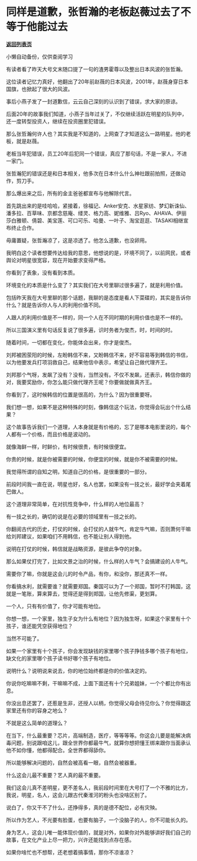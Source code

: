 # 同样是道歉，张哲瀚的老板赵薇过去了不等于他能过去

[**返回列表页**](/gzh/记忆承载3)

小懒自动备份，仅供查阅学习

有读者看了昨天大号文末随口提了一句的渣男霍尊以及整出日本风波的张哲瀚。  

  

这位读者记忆力真好，他翻出了20年前赵薇的日本风波，2001年，赵薇身穿日本国旗，也掀起了很大的风波。  

  

事后小燕子发了一封道歉信，云云自己深刻的认识到了错误，求大家的原谅。  

  

后面20年的故事我们知道，小燕子当年过关了，不仅继续活跃在明星的队列中，还一度转型投资人，继续在投资圈里犯错误。  

  

那么张哲瀚何许人也？其实我是不知道的，上网查了才知道这么一路明星。他的老板，就是赵薇。  

  

老板当年犯错误，员工20年后犯同一个错误，真应了那句话，不是一家人，不进一家门。  

  

张哲瀚犯的错误还是和日本相关，他多次在日本什么什么神社跟前拍照，还做动作，剪刀手。  

  

那么爆出来之后，所有的金主爸爸都宣布与他解除代言。  

  

首先跳出来的是哇哈哈，紧接着，徐福记、Anker安克、水星家纺、梦幻新诛仙、潘多拉、百草味、京都念慈庵、缕灵、格力高、妮维雅、吕Ryo、AHAVA、伊丽莎白雅顿、倩碧、美宝莲、可口可乐、哈曼、一叶子、淘宝逛逛、TASAKI相继宣布终止合作。

  

毋庸置疑，张哲瀚凉了，这是凉透了。他怎么道歉，也没卵用。  

  

我明白这个读者想要传达给我的意思，他想说的是，环境不同了，以前网民，或者舆论对明星很宽容，现在开始要求变得严格。

  

你看到了表象，没有看到本质。

  

环境变化的本质是什么变了？其实我们在大号里聊过很多遍了，就是利用价值。

  

包括昨天我在大号里聊的那个话题，我聊的是态度是看人下菜碟的，其实是告诉你什么？就是告诉你人与人的利用价值不同。  

  

人跟人的利用价值是不一样的，同一个人在不同时期的利用价值也是不一样的。  

  

所以三国演义里有句话反复说了很多遍，识时务者为俊杰，时，时间的时。  

  

随着时间，一切都在变化，你能体会出来，你才是俊杰。  

  

刘邦被困荥阳的时候，左盼韩信不来，又盼韩信不来，好不容易等到韩信的书信，以为他要发兵打项羽救自己，结果他信中表示，希望让自己做代理齐王。

  

刘邦那个气呀，发飙了没有？没有，当然没有。不仅不发飙，还表示，韩信你做的对，我要奖励你，你怎么能只做代理齐王呢？你要做就做真齐王。

  

你看到了，这时候韩信的位置是很高的，为什么？因为很重要呀。

  

我们想一想，如果不是这种特殊的时刻，像韩信这个玩法，你觉得会玩出个什么结果？  

  

这个故事告诉我们一个道理，人本身就是有价格的，忘了是哪本电影里说的，每个人都有一个价格，而且价格是波动的。  

  

就像海鲜一样，时鲜价，有时候很贵，有时候很便宜。

  

你贵的时候，就是你被需要的时候，你便宜的时候，就是你不被需要的时候。  

  

我觉得所谓的自知之明，知道自己的价格，是很重要的一部分。  

  

前段时间我一直在说，明星也好，名人也罢，如果没有一技之长，最好学会夹着尾巴做人。  

  

这个道理非常简单，在对抗性竞争中，什么样的人地位最高？  

  

有一技之长的，确切的说是在必要的领域里有一技之长的。

  

你翻阅古代的历史，打仗的时候，会打仗的人就牛气，肯定牛气嘛，否则萧何干嘛给刘邦建议，如果咱们不用韩信，也不能让别人得到他。  

  

说明在打仗的时候，韩信就是战略资源，是彼此争夺的对象。

  

那么如果仗打完了，比如文景之治的时候，什么样的人牛气？会搞建设的人牛气。  

  

需要你了嘛，你就是这会儿的时令产品，有你，和没你，那还真不一样。  

  

你看搞水利，就需要谁？就需要郑国。秦国可以为了一个郑国，暂时不打韩国，这就是一笔账，算来算去，觉得还是得到郑国，让他先修渠，更划算。

  

一个人，只有有价值了，你才可能有地位。

  

你想一想，一个家里，独生子女为什么有地位？因为独生呀，如果这个家里有十个孩子，谁还能凭空获得地位？

  

当然不可能了。

  

如果一个家里有十个孩子，你会发现缺钱的家里哪个孩子挣钱多哪个孩子有地位，缺文化的家里哪个孩子读书好哪个孩子有地位。

  

说明什么？说明说来说去，你的地位始终都是你的价值决定的。

  

你说你吃嘛嘛不剩，干嘛嘛不成，上面下面还有十个兄弟姐妹，一个个都比你有出息。  

  

你没出息还罢了，还惹是生非，还授人以柄，你觉得父母会待见你么？你觉得跟这家里还有你的容身之地么？

  

不就是这么简单的道理么？  

  

在当下，什么最重要？芯片，高端制造，医疗，等等等等。你这会儿要是能解决病毒问题，别说跟咱这儿，跟全世界你都最牛气，就算你想把懂王绑来跟你当面承认他不如你懂，他都得配合。全世界都得舔你。  

  

所以能够解决问题的，自然会被高看一眼，自然会被器重。

  

什么这会儿最不重要？艺人真的最不重要。  

  

我们这会儿真不差明星，更不差名人，我前段时间里在大号打了一个不雅的比方，我说，明星，名人，这会儿跟古代秦淮河的粉头也没啥区别了。

  

说白了，你又干不了什么，还挣得多，真的是德不配位，必有灾殃。

  

所以作为艺人，不光要有脸蛋，也要有脑子，一个没脑子的人，你不可能长久的。

  

身为艺人，这会儿唯一能体现价值的，就是对外，如果你对外能够讲好我们自己的故事，在文化产业上尽一把力，兴许还能找到点存在感。

  

如果你啥忙也不想帮，还老想着搞事情，那你不凉谁凉？

